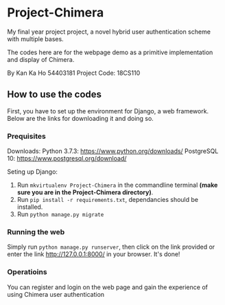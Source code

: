# Project-Chimera
My final year project project, a novel hybrid user authentication scheme with multiple bases.

The codes here are for the webpage demo as a primitive implementation and display of Chimera.

By Kan Ka Ho 54403181
Project Code: 18CS110

## How to use the codes
First, you have to set up the environment for Django, a web framework. Below are the links for downloading it and doing so.

### Prequisites
Downloads:
Python 3.7.3: https://www.python.org/downloads/
PostgreSQL 10: https://www.postgresql.org/download/

Seting up Django:
1. Run `mkvirtualenv Project-Chimera` in the commandline terminal **(make sure you are in the Project-Chimera directory)**.
2. Run `pip install -r requirements.txt`, dependancies should be installed. 
3. Run `python manage.py migrate`

### Running the web
Simply run `python manage.py runserver`, then click on the link provided or enter the link http://127.0.0.1:8000/ in your browser. It's done!

### Operatioins
You can register and login on the web page and gain the experience of using Chimera user authentication

